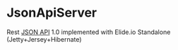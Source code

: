 # JsonApiServer
Rest [JSON API](http://jsonapi.org/) 1.0 implemented with Elide.io Standalone (Jetty+Jersey+Hibernate)
